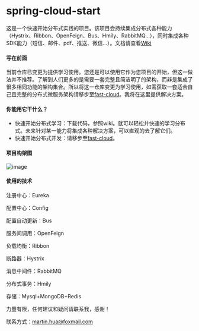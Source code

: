 # spring-cloud-start

这是一个快速开始分布式实践的项目。该项目会持续集成分布式各种能力（Hystrix、Ribbon、OpenFeign、Bus、Hmily、RabbitMQ…），同时集成各种SDK能力（短信、邮件、pdf、推送、微信…）。文档请查看[Wiki](https://github.com/huaPeiLiang/spring-cloud-start/wiki)

#### 写在前面

当前仓库已变更为提供学习使用。您还是可以使用它作为您项目的开始，但这一做法并不推荐。了解到人们更多的是需要一套完整且简洁明了的架构，而非是集成了很多相同功能的架构集合。所以将这一仓库变更为学习使用，如需获取一套适合自己且完整的分布式微服务架构请移步至[fast-cloud](https://github.com/huaPeiLiang/fast-cloud)。我将在这里提供解决方案。

#### 你能用它干什么？

* 快速开始分布式学习：下载代码，参照wiki。就可以轻松并快速的学习分布式。未来针对某一能力将集成各种解决方案，可以直观的去了解它们。
* 快速开始分布式开发：请移步至[fast-cloud](https://github.com/huaPeiLiang/fast-cloud)。

#### 项目构架图

![image](https://raw.githubusercontent.com/wiki/huaPeiLiang/spring-cloud-start/img/ReadMe-1.png)

#### 使用的技术

注册中心：Eureka

配置中心：Config

配置自动更新：Bus

服务间调用：OpenFeign

负载均衡：Ribbon

断路器：Hystrix

消息中间件：RabbitMQ

分布式事务：Hmily

存储：Mysql+MongoDB+Redis



力量有限，任何建议和疑问请联系我，感谢！

联系方式：martin.hua@foxmail.com
